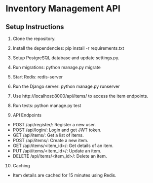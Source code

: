 # Inventory Management API

## Setup Instructions

1. Clone the repository.

2. Install the dependencies:
   pip install -r requirements.txt

3. Setup PostgreSQL database and update settings.py.

4. Run migrations:
python manage.py migrate

5. Start Redis:
redis-server

6. Run the Django server:
python manage.py runserver

7. Use http://localhost:8000/api/items/ to access the item endpoints.

8. Run tests:
python manage.py test

9. API Endpoints
* POST /api/register/: Register a new user.
* POST /api/login/: Login and get JWT token.
* GET /api/items/: Get a list of items.
* POST /api/items/: Create a new item.
* GET /api/items/<item_id>/: Get details of an item.
* PUT /api/items/<item_id>/: Update an item.
* DELETE /api/items/<item_id>/: Delete an item.

10. Caching
* Item details are cached for 15 minutes using Redis.